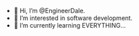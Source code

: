 - 👋 Hi, I’m @EngineerDale.
- 👀 I’m interested in software development.
- 🌱 I’m currently learning EVERYTHING...
